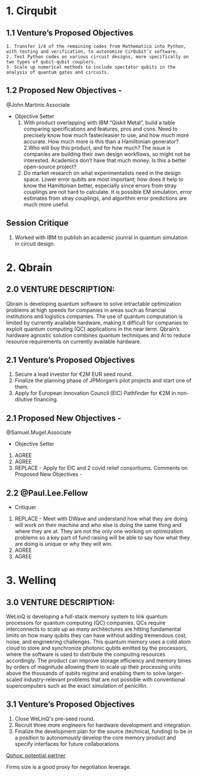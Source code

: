 # 1. Cirqubit

## 1.1 Venture’s Proposed Objectives
    1. Transfer 1/4 of the remaining codes from Mathematica into Python, with testing and verification, to autonomize CirQubit’s software.
    2. Test Python codes on various circuit designs, more specifically on two types of qubit-qubit couplers.
    3. Scale up numerical methods to include spectator qubits in the analysis of quantum gates and circuits.

## 1.2 Proposed New Objectives - 
@John.Martinis.Associate
 - Objective Setter
    1. With product overlapping with IBM “Qiskit Metal”, build a table comparing specifications and features, pros and cons. Need to precisely know how much faster/easier to use, and how much more accurate. How much more is this than a Hamiltonian generator?
    2.Who will buy this product, and for how much? The issue is companies are building their own design workflows, so might not be interested. Academics don’t have that much money. Is this a better open-source project?
    3. Do market research on what experimentalists need in the design space. Lower error qubits are most important; how does it help to know the Hamiltonian better, especially since errors from stray couplings are not hard to calculate. It is possible EM simulation, error estimates from stray couplings, and algorithm error predictions are much more useful.

## Session Critique
1. Worked with IBM to publish an academic jounral in quantum simulation in circuit design. 

# 2. Qbrain

## 2.0 VENTURE DESCRIPTION: 

Qbrain is developing quantum software to solve intractable optimization problems at high speeds for companies in areas such as financial institutions and logistics companies. The use of quantum computation is limited by currently available hardware, making it difficult for companies to exploit quantum computing (QC) applications in the near term. Qbrain’s hardware agnostic solution combines quantum techniques and AI to reduce resource requirements on currently available hardware.

## 2.1 Venture’s Proposed Objectives
1.  Secure a lead investor for €2M EUR seed round.
2. Finalize the planning phase of JPMorgan’s pilot projects and start one of them.
3. Apply for European Innovation Council (EIC) Pathfinder for €2M in non-dilutive financing.

## 2.1 Proposed New Objectives - 
@Samuel.Mugel.Associate
 - Objective Setter
1. AGREE
2. AGREE
3. REPLACE - Apply for EIC and 2 covid relief consortiums.
Comments on Proposed New Objectives - 

## 2.2 @Paul.Lee.Fellow
 - Critiquer
1. REPLACE - Meet with DWave and understand how what they are doing will work on their machine and who else is doing the same thing and where they are at.  They are not the only one working on optimization problems so a key part of fund raising will be able to say how what they are doing is unique or why they will win.
2. AGREE
3. AGREE

# 3. Wellinq

## 3.0 VENTURE DESCRIPTION: 

WeLinQ is developing a full-stack memory system to link quantum processors for quantum computing (QC) companies. QCs require interconnects to scale up as many architectures are hitting fundamental limits on how many qubits they can have without adding tremendous cost, noise, and engineering challenges. This quantum memory uses a cold atom cloud to store and synchronize photonic qubits emitted by the processors, where the software is used to distribute the computing resources accordingly. The product can improve storage efficiency and memory times by orders of magnitude allowing them to scale up their processing units above the thousands of qubits regime and enabling them to solve larger-scaled industry-relevant problems that are not possible with conventional supercomputers such as the exact simulation of penicillin.

## 3.1 Venture’s Proposed Objectives

1. Close WeLinQ's pre-seed round.
2. Recruit three more engineers for hardware development and integration.
3. Finalize the development plan for the source (technical, funding) to be in a position to autonomously develop the core memory product and specify interfaces for future collaborations

[Qphox: potential partner](https://qphox.eu/)

Firms size is a good proxy for negotiation leverage. 